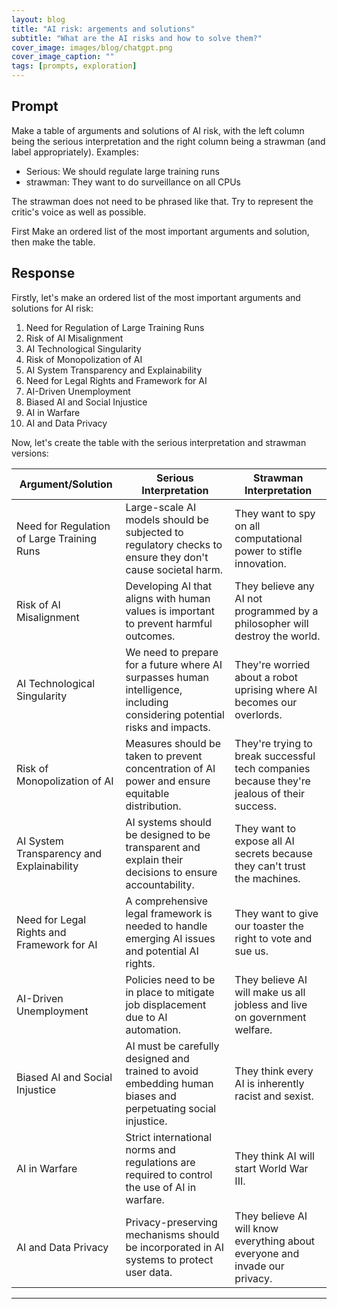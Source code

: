 ```yaml
---
layout: blog
title: "AI risk: argements and solutions"
subtitle: "What are the AI risks and how to solve them?"
cover_image: images/blog/chatgpt.png
cover_image_caption: ""
tags: [prompts, exploration]
---
```


## Prompt

Make a table of arguments and solutions of AI risk, with the left column being the serious interpretation and the right column being a strawman (and label appropriately).
Examples:

- Serious: We should regulate large training runs
- strawman: They want to do surveillance on all CPUs

The strawman does not need to be phrased like that. Try to represent the critic's voice as well as possible.

First Make an ordered list of the most important arguments and solution, then make the table.

## Response

Firstly, let's make an ordered list of the most important arguments and solutions for AI risk:

1. Need for Regulation of Large Training Runs
2. Risk of AI Misalignment
3. AI Technological Singularity
4. Risk of Monopolization of AI
5. AI System Transparency and Explainability
6. Need for Legal Rights and Framework for AI
7. AI-Driven Unemployment
8. Biased AI and Social Injustice
9. AI in Warfare
10. AI and Data Privacy

Now, let's create the table with the serious interpretation and strawman versions:

| Argument/Solution                          | Serious Interpretation                                                                                                    | Strawman Interpretation                                                                     |
| ------------------------------------------ | ------------------------------------------------------------------------------------------------------------------------- | ------------------------------------------------------------------------------------------- |
| Need for Regulation of Large Training Runs | Large-scale AI models should be subjected to regulatory checks to ensure they don't cause societal harm.                  | They want to spy on all computational power to stifle innovation.                           |
| Risk of AI Misalignment                    | Developing AI that aligns with human values is important to prevent harmful outcomes.                                     | They believe any AI not programmed by a philosopher will destroy the world.                 |
| AI Technological Singularity               | We need to prepare for a future where AI surpasses human intelligence, including considering potential risks and impacts. | They're worried about a robot uprising where AI becomes our overlords.                      |
| Risk of Monopolization of AI               | Measures should be taken to prevent concentration of AI power and ensure equitable distribution.                          | They're trying to break successful tech companies because they're jealous of their success. |
| AI System Transparency and Explainability  | AI systems should be designed to be transparent and explain their decisions to ensure accountability.                     | They want to expose all AI secrets because they can't trust the machines.                   |
| Need for Legal Rights and Framework for AI | A comprehensive legal framework is needed to handle emerging AI issues and potential AI rights.                           | They want to give our toaster the right to vote and sue us.                                 |
| AI-Driven Unemployment                     | Policies need to be in place to mitigate job displacement due to AI automation.                                           | They believe AI will make us all jobless and live on government welfare.                    |
| Biased AI and Social Injustice             | AI must be carefully designed and trained to avoid embedding human biases and perpetuating social injustice.              | They think every AI is inherently racist and sexist.                                        |
| AI in Warfare                              | Strict international norms and regulations are required to control the use of AI in warfare.                              | They think AI will start World War III.                                                     |
| AI and Data Privacy                        | Privacy-preserving mechanisms should be incorporated in AI systems to protect user data.                                  | They believe AI will know everything about everyone and invade our privacy.                 |

---
